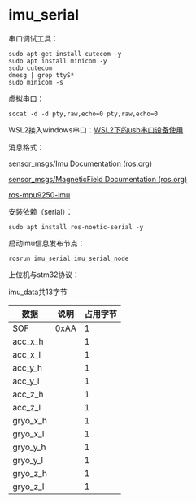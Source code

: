 # imu_serial

串口调试工具：

```shell
sudo apt-get install cutecom -y
sudo apt install minicom -y
sudo cutecom
dmesg | grep ttyS*
sudo minicom -s
```



虚拟串口：

```shell
socat -d -d pty,raw,echo=0 pty,raw,echo=0
```

WSL2接入windows串口：[WSL2下的usb串口设备使用](https://blog.csdn.net/qq_28695769/article/details/125202748)



消息格式：

[sensor_msgs/Imu Documentation (ros.org)](http://docs.ros.org/en/api/sensor_msgs/html/msg/Imu.html)

[sensor_msgs/MagneticField Documentation (ros.org)](http://docs.ros.org/en/api/sensor_msgs/html/msg/MagneticField.html)

[ros-mpu9250-imu](https://github.com/jusgomen/ros-mpu9250-imu/blob/master/src/talker.cpp)



安装依赖（serial）：

```shell
sudo apt install ros-noetic-serial -y
```

启动imu信息发布节点：

```shell
rosrun imu_serial imu_serial_node
```



上位机与stm32协议：

imu_data共13字节

| 数据     | 说明 | 占用字节 |
| -------- | ---- | -------- |
| SOF      | 0xAA | 1        |
| acc_x_h  |      | 1        |
| acc_x_l  |      | 1        |
| acc_y_h  |      | 1        |
| acc_y_l  |      | 1        |
| acc_z_h  |      | 1        |
| acc_z_l  |      | 1        |
| gryo_x_h |      | 1        |
| gryo_x_l |      | 1        |
| gryo_y_h |      | 1        |
| gryo_y_l |      | 1        |
| gryo_z_h |      | 1        |
| gryo_z_l |      | 1        |

